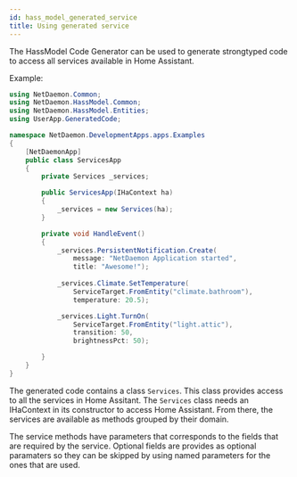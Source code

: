 ```yaml
---
id: hass_model_generated_service
title: Using generated service
---
```


The HassModel Code Generator can be used to generate strongtyped code to access all services available in Home Assistant.

Example:
```c#
using NetDaemon.Common;
using NetDaemon.HassModel.Common;
using NetDaemon.HassModel.Entities;
using UserApp.GeneratedCode;

namespace NetDaemon.DevelopmentApps.apps.Examples
{
    [NetDaemonApp]
    public class ServicesApp
    {
        private Services _services;

        public ServicesApp(IHaContext ha)
        {
            _services = new Services(ha);
        }

        private void HandleEvent()
        {
            _services.PersistentNotification.Create(
                message: "NetDaemon Application started", 
                title: "Awesome!");
            
            _services.Climate.SetTemperature(
                ServiceTarget.FromEntity("climate.bathroom"),
                temperature: 20.5);

            _services.Light.TurnOn(
                ServiceTarget.FromEntity("light.attic"), 
                transition: 50, 
                brightnessPct: 50);

        }
    }
}
```

The generated code contains a class `Services`. This class provides access to all the services in Home Assitant. The `Services` class needs an IHaContext in its constructor to access Home Assistant. From there, the services are available as methods grouped by their domain.

The service methods have parameters that corresponds to the fields that are required by the service. Optional fields are provides as optional paramaters so they can be skipped by using named parameters for the ones that are used.